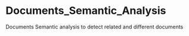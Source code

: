 # Documents_Semantic_Analysis
Documents Semantic analysis to detect related and different documents
